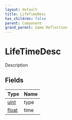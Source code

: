 ```yaml
---
layout: default
title: LifeTimeDesc
has_children: false
parent: Component
grand_parent: Game Reflection
---
```

# LifeTimeDesc
Description 

## Fields

| Type | Name |
|:-------------|:--------------|
| [uint](/docs/game-reflection/components/uint) | type |
| [float](/docs/game-reflection/components/float) | time |

